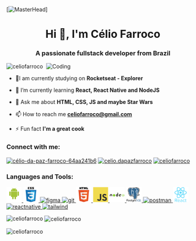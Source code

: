 [![MasterHead](https://repository-images.githubusercontent.com/588181932/e36ec678-7984-4cdd-8e4c-a3932772ff8e)]
<h1 align="center">Hi 👋, I'm Célio Farroco</h1>
<h3 align="center">A passionate fullstack developer from Brazil</h3>
<img align="right" alt="Coding" width="400" src="https://media3.giphy.com/media/v1.Y2lkPTc5MGI3NjExMGMxMjgzOWM3M2ExYjc3ZjQzN2RmZjc2Zjc4MGFiYjA4NjdlNmJlMSZjdD1n/xTiIzJSKB4l7xTouE8/giphy.gif">
<p align="left"> <img src="https://komarev.com/ghpvc/?username=celiofarroco&label=Profile%20views&color=0e75b6&style=flat" alt="celiofarroco" /> </p>

- 🔭I am currently studying on **Rocketseat - Explorer**

- 🌱 I’m currently learning **React, React Native and NodeJS**

- 💬 Ask me about **HTML, CSS, JS and maybe Star Wars**

- 📫 How to reach me **celiofarroco@gmail.com**

- ⚡ Fun fact **I'm a great cook**

<h3 align="left">Connect with me:</h3>
<p align="left">
<a href="https://linkedin.com/in/célio-da-paz-farroco-64aa241b6" target="blank"><img align="center" src="https://raw.githubusercontent.com/rahuldkjain/github-profile-readme-generator/master/src/images/icons/Social/linked-in-alt.svg" alt="célio-da-paz-farroco-64aa241b6" height="30" width="40" /></a>
<a href="https://fb.com/celio.dapazfarroco" target="blank"><img align="center" src="https://raw.githubusercontent.com/rahuldkjain/github-profile-readme-generator/master/src/images/icons/Social/facebook.svg" alt="celio.dapazfarroco" height="30" width="40" /></a>
<a href="https://instagram.com/celiofarroco" target="blank"><img align="center" src="https://raw.githubusercontent.com/rahuldkjain/github-profile-readme-generator/master/src/images/icons/Social/instagram.svg" alt="celiofarroco" height="30" width="40" /></a>
</p>

<h3 align="left">Languages and Tools:</h3>
<p align="left"> <a href="https://developer.android.com" target="_blank" rel="noreferrer"> <img src="https://raw.githubusercontent.com/devicons/devicon/master/icons/android/android-original-wordmark.svg" alt="android" width="40" height="40"/> </a> <a href="https://www.w3schools.com/css/" target="_blank" rel="noreferrer"> <img src="https://raw.githubusercontent.com/devicons/devicon/master/icons/css3/css3-original-wordmark.svg" alt="css3" width="40" height="40"/> </a> <a href="https://www.figma.com/" target="_blank" rel="noreferrer"> <img src="https://www.vectorlogo.zone/logos/figma/figma-icon.svg" alt="figma" width="40" height="40"/> </a> <a href="https://git-scm.com/" target="_blank" rel="noreferrer"> <img src="https://www.vectorlogo.zone/logos/git-scm/git-scm-icon.svg" alt="git" width="40" height="40"/> </a> <a href="https://www.w3.org/html/" target="_blank" rel="noreferrer"> <img src="https://raw.githubusercontent.com/devicons/devicon/master/icons/html5/html5-original-wordmark.svg" alt="html5" width="40" height="40"/> </a> <a href="https://developer.mozilla.org/en-US/docs/Web/JavaScript" target="_blank" rel="noreferrer"> <img src="https://raw.githubusercontent.com/devicons/devicon/master/icons/javascript/javascript-original.svg" alt="javascript" width="40" height="40"/> </a> <a href="https://nodejs.org" target="_blank" rel="noreferrer"> <img src="https://raw.githubusercontent.com/devicons/devicon/master/icons/nodejs/nodejs-original-wordmark.svg" alt="nodejs" width="40" height="40"/> </a> <a href="https://www.postgresql.org" target="_blank" rel="noreferrer"> <img src="https://raw.githubusercontent.com/devicons/devicon/master/icons/postgresql/postgresql-original-wordmark.svg" alt="postgresql" width="40" height="40"/> </a> <a href="https://postman.com" target="_blank" rel="noreferrer"> <img src="https://www.vectorlogo.zone/logos/getpostman/getpostman-icon.svg" alt="postman" width="40" height="40"/> </a> <a href="https://reactjs.org/" target="_blank" rel="noreferrer"> <img src="https://raw.githubusercontent.com/devicons/devicon/master/icons/react/react-original-wordmark.svg" alt="react" width="40" height="40"/> </a> <a href="https://reactnative.dev/" target="_blank" rel="noreferrer"> <img src="https://reactnative.dev/img/header_logo.svg" alt="reactnative" width="40" height="40"/> </a> <a href="https://tailwindcss.com/" target="_blank" rel="noreferrer"> <img src="https://www.vectorlogo.zone/logos/tailwindcss/tailwindcss-icon.svg" alt="tailwind" width="40" height="40"/> </a> </p>

<p><img align="left" src="https://github-readme-stats.vercel.app/api/top-langs?username=celiofarroco&show_icons=true&locale=en&layout=compact" alt="celiofarroco" /></p>

<p>&nbsp;<img align="center" src="https://github-readme-stats.vercel.app/api?username=celiofarroco&show_icons=true&locale=en" alt="celiofarroco" /></p>

<p><img align="center" src="https://github-readme-streak-stats.herokuapp.com/?user=celiofarroco&" alt="celiofarroco" /></p>

